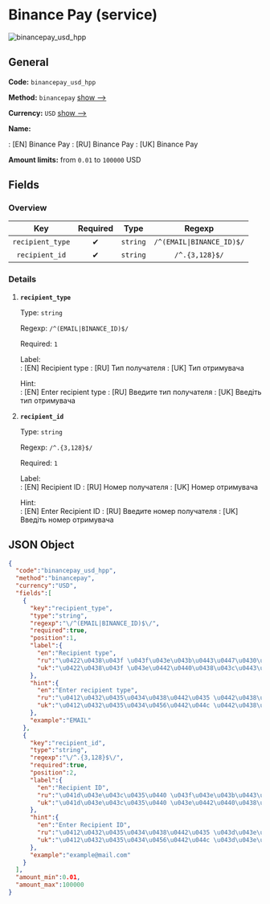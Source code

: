 
# Binance Pay (service) 
![binancepay_usd_hpp](https://static.openfintech.io/payout_methods/binancepay_usd_hpp/logo.svg?w=400&c=v0.59.26#w24)  

## General 
 
**Code:** `binancepay_usd_hpp` 
 
**Method:** `binancepay` [show -->](/payout-methods/binancepay/) 
 
**Currency:** `USD` [show -->](/currencies/USD/) 
 
**Name:** 
 
:	[EN] Binance Pay 
:	[RU] Binance Pay 
:	[UK] Binance Pay 
 
**Amount limits:** from `0.01` to `100000` USD 

## Fields 

### Overview 

|Key|Required|Type|Regexp| 
|:---:|:---:|:---:|:---:| 
|`recipient_type`|✔|`string`|`/^(EMAIL\|BINANCE_ID)$/`| 
|`recipient_id`|✔|`string`|`/^.{3,128}$/`| 
 

### Details 
 
1. **`recipient_type`** 
 
	Type: `string` 
 
	Regexp: `/^(EMAIL|BINANCE_ID)$/` 
 
	Required: `1` 
 
	Label:  
	: [EN] Recipient type 
	: [RU] Тип получателя 
	: [UK] Тип отримувача 
 
	Hint:  
	: [EN] Enter recipient type 
	: [RU] Введите тип получателя 
	: [UK] Введіть тип отримувача 
 
2. **`recipient_id`** 
 
	Type: `string` 
 
	Regexp: `/^.{3,128}$/` 
 
	Required: `1` 
 
	Label:  
	: [EN] Recipient ID 
	: [RU] Номер получателя 
	: [UK] Номер отримувача 
 
	Hint:  
	: [EN] Enter Recipient ID 
	: [RU] Введите номер получателя 
	: [UK] Введіть номер отримувача 
 

## JSON Object 

```json
{
  "code":"binancepay_usd_hpp",
  "method":"binancepay",
  "currency":"USD",
  "fields":[
    {
      "key":"recipient_type",
      "type":"string",
      "regexp":"\/^(EMAIL|BINANCE_ID)$\/",
      "required":true,
      "position":1,
      "label":{
        "en":"Recipient type",
        "ru":"\u0422\u0438\u043f \u043f\u043e\u043b\u0443\u0447\u0430\u0442\u0435\u043b\u044f",
        "uk":"\u0422\u0438\u043f \u043e\u0442\u0440\u0438\u043c\u0443\u0432\u0430\u0447\u0430"
      },
      "hint":{
        "en":"Enter recipient type",
        "ru":"\u0412\u0432\u0435\u0434\u0438\u0442\u0435 \u0442\u0438\u043f \u043f\u043e\u043b\u0443\u0447\u0430\u0442\u0435\u043b\u044f",
        "uk":"\u0412\u0432\u0435\u0434\u0456\u0442\u044c \u0442\u0438\u043f \u043e\u0442\u0440\u0438\u043c\u0443\u0432\u0430\u0447\u0430"
      },
      "example":"EMAIL"
    },
    {
      "key":"recipient_id",
      "type":"string",
      "regexp":"\/^.{3,128}$\/",
      "required":true,
      "position":2,
      "label":{
        "en":"Recipient ID",
        "ru":"\u041d\u043e\u043c\u0435\u0440 \u043f\u043e\u043b\u0443\u0447\u0430\u0442\u0435\u043b\u044f",
        "uk":"\u041d\u043e\u043c\u0435\u0440 \u043e\u0442\u0440\u0438\u043c\u0443\u0432\u0430\u0447\u0430"
      },
      "hint":{
        "en":"Enter Recipient ID",
        "ru":"\u0412\u0432\u0435\u0434\u0438\u0442\u0435 \u043d\u043e\u043c\u0435\u0440 \u043f\u043e\u043b\u0443\u0447\u0430\u0442\u0435\u043b\u044f",
        "uk":"\u0412\u0432\u0435\u0434\u0456\u0442\u044c \u043d\u043e\u043c\u0435\u0440 \u043e\u0442\u0440\u0438\u043c\u0443\u0432\u0430\u0447\u0430"
      },
      "example":"example@mail.com"
    }
  ],
  "amount_min":0.01,
  "amount_max":100000
}
```  
